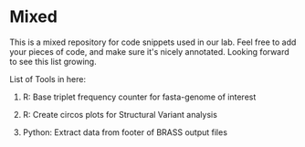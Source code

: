 # Mixed

This is a mixed repository for code snippets used in our lab. Feel free to add your pieces of code, and make sure it's nicely annotated. Looking forward to see this list growing.

List of Tools in here:

1. R: Base triplet frequency counter for fasta-genome of interest

2. R: Create circos plots for Structural Variant analysis

3. Python: Extract data from footer of BRASS output files


